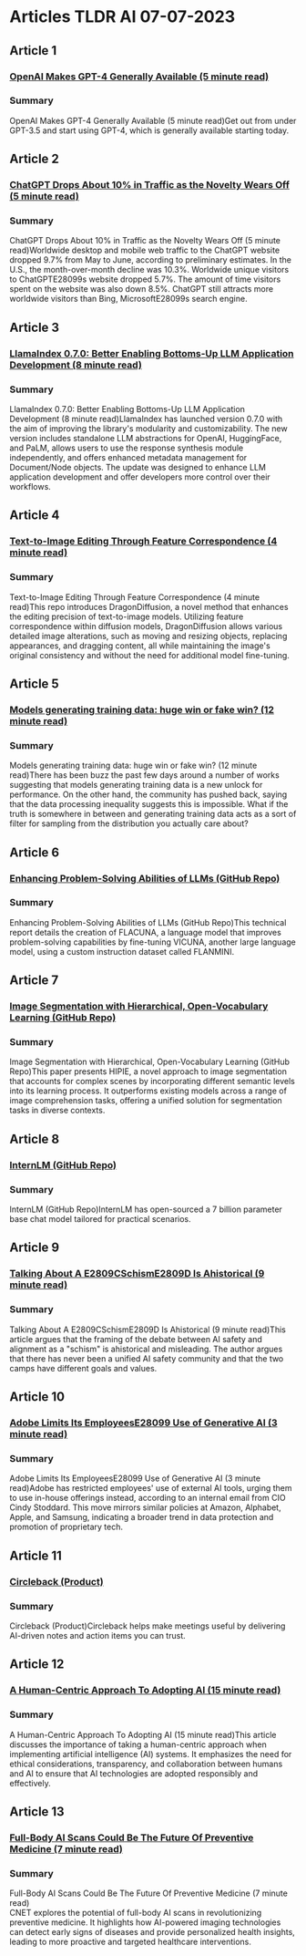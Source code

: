 # Articles TLDR AI 07-07-2023

## Article 1
### [OpenAI Makes GPT-4 Generally Available (5 minute read)](https://tldr.tech)
### Summary 
 OpenAI Makes GPT-4 Generally Available (5 minute read)Get out from under GPT-3.5 and start using GPT-4, which is generally available starting today.

## Article 2
### [ChatGPT Drops About 10% in Traffic as the Novelty Wears Off (5 minute read)](https://tldr.tech)
### Summary 
 ChatGPT Drops About 10% in Traffic as the Novelty Wears Off (5 minute read)Worldwide desktop and mobile web traffic to the ChatGPT website dropped 9.7% from May to June, according to preliminary estimates. In the U.S., the month-over-month decline was 10.3%. Worldwide unique visitors to ChatGPTE28099s website dropped 5.7%. The amount of time visitors spent on the website was also down 8.5%. ChatGPT still attracts more worldwide visitors than Bing, MicrosoftE28099s search engine.

## Article 3
### [LlamaIndex 0.7.0: Better Enabling Bottoms-Up LLM Application Development (8 minute read)](https://tldr.tech)
### Summary 
 LlamaIndex 0.7.0: Better Enabling Bottoms-Up LLM Application Development (8 minute read)LlamaIndex has launched version 0.7.0 with the aim of improving the library's modularity and customizability. The new version includes standalone LLM abstractions for OpenAI, HuggingFace, and PaLM, allows users to use the response synthesis module independently, and offers enhanced metadata management for Document/Node objects. The update was designed to enhance LLM application development and offer developers more control over their workflows.

## Article 4
### [Text-to-Image Editing Through Feature Correspondence (4 minute read)](https://tldr.tech)
### Summary 
 Text-to-Image Editing Through Feature Correspondence (4 minute read)This repo introduces DragonDiffusion, a novel method that enhances the editing precision of text-to-image models. Utilizing feature correspondence within diffusion models, DragonDiffusion allows various detailed image alterations, such as moving and resizing objects, replacing appearances, and dragging content, all while maintaining the image's original consistency and without the need for additional model fine-tuning.

## Article 5
### [Models generating training data: huge win or fake win? (12 minute read)](https://tldr.tech)
### Summary 
 Models generating training data: huge win or fake win? (12 minute read)There has been buzz the past few days around a number of works suggesting that models generating training data is a new unlock for performance. On the other hand, the community has pushed back, saying that the data processing inequality suggests this is impossible. What if the truth is somewhere in between and generating training data acts as a sort of filter for sampling from the distribution you actually care about?

## Article 6
### [Enhancing Problem-Solving Abilities of LLMs (GitHub Repo)](https://tldr.tech)
### Summary 
 Enhancing Problem-Solving Abilities of LLMs (GitHub Repo)This technical report details the creation of FLACUNA, a language model that improves problem-solving capabilities by fine-tuning VICUNA, another large language model, using a custom instruction dataset called FLANMINI.

## Article 7
### [Image Segmentation with Hierarchical, Open-Vocabulary Learning (GitHub Repo)](https://tldr.tech)
### Summary 
 Image Segmentation with Hierarchical, Open-Vocabulary Learning (GitHub Repo)This paper presents HIPIE, a novel approach to image segmentation that accounts for complex scenes by incorporating different semantic levels into its learning process. It outperforms existing models across a range of image comprehension tasks, offering a unified solution for segmentation tasks in diverse contexts.

## Article 8
### [InternLM (GitHub Repo)](https://tldr.tech)
### Summary 
 InternLM (GitHub Repo)InternLM has open-sourced a 7 billion parameter base chat model tailored for practical scenarios.

## Article 9
### [Talking About A E2809CSchismE2809D Is Ahistorical (9 minute read)](https://tldr.tech)
### Summary 
 Talking About A E2809CSchismE2809D Is Ahistorical (9 minute read)This article argues that the framing of the debate between AI safety and alignment as a "schism" is ahistorical and misleading. The author argues that there has never been a unified AI safety community and that the two camps have different goals and values.

## Article 10
### [Adobe Limits Its EmployeesE28099 Use of Generative AI (3 minute read)](https://tldr.tech)
### Summary 
 Adobe Limits Its EmployeesE28099 Use of Generative AI (3 minute read)Adobe has restricted employees' use of external AI tools, urging them to use in-house offerings instead, according to an internal email from CIO Cindy Stoddard. This move mirrors similar policies at Amazon, Alphabet, Apple, and Samsung, indicating a broader trend in data protection and promotion of proprietary tech.

## Article 11
### [Circleback (Product)](https://tldr.tech)
### Summary 
 Circleback (Product)Circleback helps make meetings useful by delivering AI-driven notes and action items you can trust.

## Article 12
### [A Human-Centric Approach To Adopting AI (15 minute read)](https://tldr.tech)
### Summary 
 A Human-Centric Approach To Adopting AI (15 minute read)This article discusses the importance of taking a human-centric approach when implementing artificial intelligence (AI) systems. It emphasizes the need for ethical considerations, transparency, and collaboration between humans and AI to ensure that AI technologies are adopted responsibly and effectively.

## Article 13
### [Full-Body AI Scans Could Be The Future Of Preventive Medicine (7 minute read)](https://tldr.tech)
### Summary 
 Full-Body AI Scans Could Be The Future Of Preventive Medicine (7 minute read)<br>CNET explores the potential of full-body AI scans in revolutionizing preventive medicine. It highlights how AI-powered imaging technologies can detect early signs of diseases and provide personalized health insights, leading to more proactive and targeted healthcare interventions.

